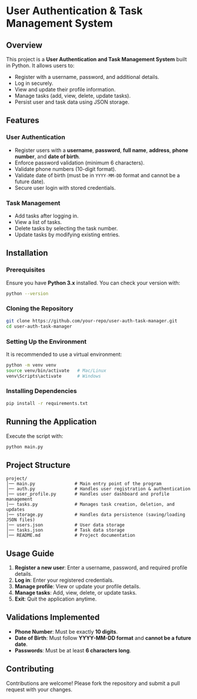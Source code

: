 # User Authentication & Task Management System

## Overview
This project is a **User Authentication and Task Management System** built in Python. It allows users to:
- Register with a username, password, and additional details.
- Log in securely.
- View and update their profile information.
- Manage tasks (add, view, delete, update tasks).
- Persist user and task data using JSON storage.

## Features
### **User Authentication**
- Register users with a **username**, **password**, **full name**, **address**, **phone number**, and **date of birth**.
- Enforce password validation (minimum 6 characters).
- Validate phone numbers (10-digit format).
- Validate date of birth (must be in `YYYY-MM-DD` format and cannot be a future date).
- Secure user login with stored credentials.

### **Task Management**
- Add tasks after logging in.
- View a list of tasks.
- Delete tasks by selecting the task number.
- Update tasks by modifying existing entries.

## Installation
### **Prerequisites**
Ensure you have **Python 3.x** installed. You can check your version with:
```sh
python --version
```

### **Cloning the Repository**
```sh
git clone https://github.com/your-repo/user-auth-task-manager.git
cd user-auth-task-manager
```

### **Setting Up the Environment**
It is recommended to use a virtual environment:
```sh
python -m venv venv
source venv/bin/activate   # Mac/Linux
venv\Scripts\activate      # Windows
```

### **Installing Dependencies**
```sh
pip install -r requirements.txt
```

## Running the Application
Execute the script with:
```sh
python main.py
```

## Project Structure
```
project/
│── main.py               # Main entry point of the program
│── auth.py               # Handles user registration & authentication
│── user_profile.py       # Handles user dashboard and profile management
│── tasks.py              # Manages task creation, deletion, and updates
│── storage.py            # Handles data persistence (saving/loading JSON files)
│── users.json            # User data storage
│── tasks.json            # Task data storage
│── README.md             # Project documentation
```

## Usage Guide
1. **Register a new user**: Enter a username, password, and required profile details.
2. **Log in**: Enter your registered credentials.
3. **Manage profile**: View or update your profile details.
4. **Manage tasks**: Add, view, delete, or update tasks.
5. **Exit**: Quit the application anytime.

## Validations Implemented
- **Phone Number**: Must be exactly **10 digits**.
- **Date of Birth**: Must follow **YYYY-MM-DD format** and **cannot be a future date**.
- **Passwords**: Must be at least **6 characters long**.

## Contributing
Contributions are welcome! Please fork the repository and submit a pull request with your changes.